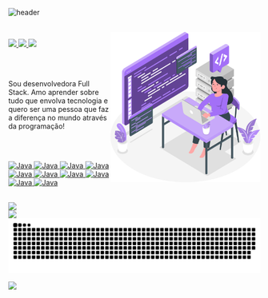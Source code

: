 ![header](https://github.com/anabalves/anabalves/blob/main/.github/header.gif)

<br>

<img align="right" width="300px" src="https://github.com/anabalves/anabalves/blob/main/.github/coding.svg" />

<p align="left">
  <a href="mailto:anabalves.dev@gmail.com">
    <img src="https://img.shields.io/badge/-anabalves.dev@gmail.com-A370F7?style=flat-square&logo=Gmail&logoColor=white&link=mailto:anabalves.dev@gmail.com" />
  </a>
  <a href="https://www.linkedin.com/in/ana-alves-anabalves/">
    <img src="https://img.shields.io/badge/-Ana%20Alves-A370F7?style=flat-square&logo=Linkedin&logoColor=white&link=https://www.linkedin.com/in/ana-alves-anabalves/" />
  </a>
  <a href="https://discordapp.com/users/705530303615336520/">
    <img src="https://img.shields.io/badge/Ana Alves%235792-A370F7?style=flat-square&logo=Discord&logoColor=white&link=https://discordapp.com/users/705530303615336520/" />
  </a>
</p>

<br>
<br>

<p align="left">Sou desenvolvedora Full Stack. Amo aprender sobre tudo que envolva tecnologia e quero ser uma pessoa que faz a diferença no mundo através da programação!</p>
  
<br>
<br>

<p align="left">
  <a href="https://github.com/anabalves">
    <img alt="Java" src="https://img.shields.io/badge/Java-A370F7?style=flat-square&logo=Java&logoColor=white">
  </a>
  <a href="https://github.com/anabalves">
    <img alt="Java" src="https://img.shields.io/badge/Spring-A370F7?style=flat-square&logo=Spring&logoColor=white">
  </a>
    <a href="https://github.com/anabalves">
    <img alt="Java" src="https://img.shields.io/badge/React-A370F7?style=flat-square&logo=React&logoColor=white">
  </a>
    <a href="https://github.com/anabalves">
    <img alt="Java" src="https://img.shields.io/badge/JavaScript-A370F7?style=flat-square&logo=JavaScript&logoColor=white">
  </a>
    <a href="https://github.com/anabalves">
    <img alt="Java" src="https://img.shields.io/badge/Typescript-A370F7?style=flat-square&logo=Typescript&logoColor=white">
  </a>
    <a href="https://github.com/anabalves">
    <img alt="Java" src="https://img.shields.io/badge/HTML5-A370F7?style=flat-square&logo=HTML5&logoColor=white">
  </a>
    <a href="https://github.com/anabalves">
    <img alt="Java" src="https://img.shields.io/badge/CSS3-A370F7?style=flat-square&logo=CSS3&logoColor=white">
  </a>
    <a href="https://github.com/anabalves">
    <img alt="Java" src="https://img.shields.io/badge/Git-A370F7?style=flat-square&logo=Git&logoColor=white">
  </a>
    <a href="https://github.com/anabalves">
    <img alt="Java" src="https://img.shields.io/badge/Postman-A370F7?style=flat-square&logo=Postman&logoColor=white">
  </a>
    <a href="https://github.com/anabalves">
    <img alt="Java" src="https://img.shields.io/badge/Eclipse-A370F7?style=flat-square&logo=Eclipse&logoColor=white">
  </a>
</>

<br>
<br>

<p align="left">
  <a href="https://github.com/anabalves">
  <img width="400px" align="left" src="https://github-readme-stats.vercel.app/api/top-langs/?username=anabalves&layout=compact&cache_seconds=86400&title_color=A370F7&bg_color=ffffff00&text_color=A370F7&hide_border=true" />
  <img width="495px" align="left" src="https://github-readme-stats.vercel.app/api?username=anabalves&show_icons=true&include_all_commits=true&count_private=true&cache_seconds=86400&title_color=A370F7&icon_color=6610F2&bg_color=ffffff00&text_color=A370F7&hide_border=true"/>
   </a>
</p>

<br>

![Snake animation](https://github.com/anabalves/anabalves/blob/output/github-contribution-grid-snake.svg)

![](https://komarev.com/ghpvc/?username=anabalves&color=A370F7&style=flat-square)
